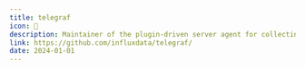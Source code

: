```yaml
---
title: telegraf
icon: 🤖
description: Maintainer of the plugin-driven server agent for collecting & reporting metrics.
link: https://github.com/influxdata/telegraf/
date: 2024-01-01
---
```

